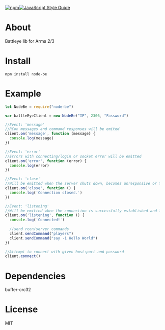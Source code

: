 [![npm](https://img.shields.io/npm/v/node-be.svg)]()[![JavaScript Style Guide](https://img.shields.io/badge/code_style-standard-brightgreen.svg)](https://standardjs.com)
# About
Battleye lib for Arma 2/3

# Install
```
npm install node-be
```
# Example
```js
let NodeBe = require("node-be")

var battleEyeClient = new NodeBe("IP", 2306, "Password")

//Event: 'message'
//RCon messages and command responses will be emited
client.on('message', function (message) {
  console.log(message)
})

//Event: 'error'
//Errors with connecting/login or socket error will be emitted
client.on('error', function (error) {
  console.log(error)
})

//Event: 'close'
//Will be emitted when the server shuts down, becomes unresponsive or the connection is lost
client.on('close', function () {
  console.log('Connection closed.')
})

//Event: 'listening'
//Will be emitted when the connection is successfully established and login has succeeded
client.on('listening', function () {
  console.log('Connected!')
  
  //send rcon/server commands
  client.sendCommand("players")
  client.sendCommand("say -1 Hello World")
})

//Attempt to connect with given host:port and password
client.connect()
```

# Dependencies
buffer-crc32

# License
MIT